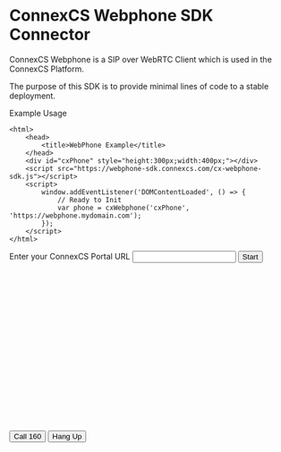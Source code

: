 # ConnexCS Webphone SDK Connector

ConnexCS Webphone is a SIP over WebRTC Client which is used in the ConnexCS Platform.

The purpose of this SDK is to provide minimal lines of code to a stable deployment.

Example Usage

```
<html>
	<head>
		<title>WebPhone Example</title>
	</head>
	<div id="cxPhone" style="height:300px;width:400px;"></div>
	<script src="https://webphone-sdk.connexcs.com/cx-webphone-sdk.js"></script>
	<script>
		window.addEventListener('DOMContentLoaded', () => {
			// Ready to Init
			var phone = cxWebphone('cxPhone', 'https://webphone.mydomain.com');
		});	
	</script>
</html>
```


<!-- Live Example Script Start -->
<style>
#cxPhone {
	width: 400px;
	height: 300px;
}
#error {
	color: red;
}
</style>
<div>
	Enter your ConnexCS Portal URL <input id="url" name="url"/>
	<button onclick="start(document.getElementById('url').value)">Start</button>
<!--
	<a href='#' onClick="start(document.getElementById('url').value)">Start</a>
-->
	<div>
		<div id="error"></div>
		<div id="cxPhone"></div>
		<div>
			<button onClick="call('160')">Call 160</button>
			<button onClick="hangup()">Hang Up</button>
		</div>
	</div>
<div>
<script src="https://webphone-sdk.connexcs.com/cx-webphone-sdk.js"></script>
<script>
	var errMessage = document.getElementById('error');
	var phone = null
	async function start(url) {
		try {
			errMessage.innerHTML = '';
			if (!url) throw new Error('URL is required')
			// Ready to Init
			phone = cxWebphone('cxPhone', url);
		} catch (err) {
			console.error(err)
			errMessage.innerHTML = 	`Error: ${err.message}`;
		}
	}
	function call (number) {
		try {
			phone.call(number)
		} catch (err) {
			console.error(err)
			errMessage.innerHTML = 	`Error: ${err.message}`;
		}
	}
	function hangup () {
		try {
			phone.hangup()
		} catch (err) {
			console.error(err)
			errMessage.innerHTML = 	`Error: ${err.message}`;
		}
	}
</script>
<!-- Live Example Script End -->
